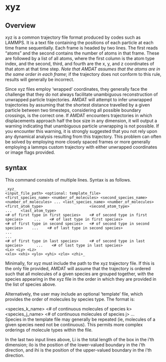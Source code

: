 <h1>xyz</h1>

<h2>Overview</h2>

xyz is a common trajectory file format produced by codes such as LAMMPS. It is a text file containing the positions of each particle at each time frame sequentially. Each frame is headed by two lines. The first reads “atoms” and the second contains the number of atoms in that frame. These are followed by a list of all atoms, where the first column is the atom type index, and the second, third, and fourth are the x, y, and z coordinates of that atom at that time step. _Note that AMDAT assumes that the atoms are in the same order in each frame_; if the trajectory does not conform to this rule, results will generally be incorrect. 

Since xyz files employ ‘wrapped’ coordinates, they generally face the challenge that they do not always facilitate unambiguous reconstruction of unwrapped particle trajectories. AMDAT will attempt to infer unwrapped trajectories by assuming that the shortest distance travelled by a given particle between two timesteps, considering all possible boundary crossings, is the correct one. If AMDAT encounters trajectories in which displacements approach half the box size in any dimension, it will output a warning indicating that unambiguous particle unwrapping is not possible. If you encounter this warning, it is strongly suggested that you not rely upon any dynamical analysis resulting from this trajectory. This problem can often be solved by employing more closely spaced frames or more generally employing a lammps custom trajectory with either unwrapped coordinates or image flags provided.

<h2>syntax</h2>

This command consists of multiple lines. Syntax is as follows.

```
_xyz_  
<input_file_path> <optional: template_file>
<first_species_name> <number_of_molecules> <second_species_name> <number_of_molecules> ... <last_species_name> <number_of_molecules> 
<first_atom_type>                     <second_atom_type>                      ...    <last_atom_type>
<# of first type in first species>    <# of second type in first species>     ...    <# of last type in first species> 
<# of first type in second species>   <# of second type in second species>    ...    <# of last type in second species>
...
...
<# of first type in last species>     <# of second type in last species>      ...    <# of last type in last species>
<Lx> <Ly> <Lz>
<xlo> <xhi> <ylo> <yhi> <zlo> <zhi>_
```

Minimally, <filenames> for xyz must include the path to the xyz trajectory file. If this is the only file provided, AMDAT will assume that the trajectory is ordered such that all molecules of a given species are grouped together, with the species appearing in the xyz file in the order in which they are provided in the list of species above.

Alternatively, the user may include an optional ‘template’ file, which provides the order of molecules by species type. The format is:

<species_k_name> <# of continuous molecules of species k>
<species_j_name> <# of continuous molecules of species j>
…   
Species in the template file may generally be repeated (ie, molecules of a given species need not be continuous). This permits more complex orderings of molecule types within the file.

In the last two input lines above, Li is the total length of the box in the i’th dimension; ilo is the position of the lower-valued boundary in the i’th direction, and ihi is the position of the upper-valued boundary in the i’th direction.

